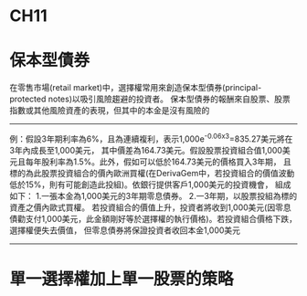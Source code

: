 # CH11
# 保本型債券  

在零售市場(retail market)中，選擇權常用來創造保本型債券(principal-protected notes)以吸引風險趨避的投資者。
保本型債券的報酬來自股票、股票指數或其他風險資產的表現，但其中的本金是沒有風險的  

---

例：假設3年期利率為6%，且為連續複利，表示1,000e<sup>-0.06x3</sup>=835.27美元將在3年內成長至1,000美元，
其中價差為164.73美元。假設股票投資組合值1,000美元且每年股利率為1.5%。此外，假如可以低於164.73美元的價格買入3年期，
且標的為此股票投資組合的價內歐洲買權(在DerivaGem中，若投資組合的價值波動低於15%，則有可能創造此投組)。依銀行提供客戶1,000美元的投資機會，
組成如下：
1.一張本金為1,000美元的3年期零息債券。
2.一3年期，以股票投組為標的資產之價內歐式買權。
若投資組合的價值上升，投資者將收到1,000美元(因零息債勸支付1,000美元，此金額剛好等於選擇權的執行價格)。若投資組合價格下跌，選擇權便失去價值，
但零息債券將保證投資者收回本金1,000美元

---

# 單一選擇權加上單一股票的策略
